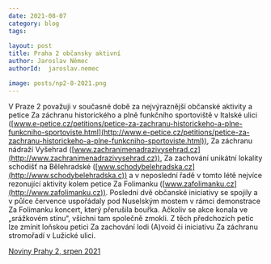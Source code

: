 ```yaml
---
date: 2021-08-07
category: blog
tags:
    
layout: post
title: Praha 2 občansky aktivní
author: Jaroslav Němec
authorId:  jaroslav.nemec

image: posts/np2-8-2021.png
---
```


V Praze 2 považuji v současné době za nejvýraznější občanské aktivity a petice Za záchranu historického a plně funkčního sportoviště v Italské ulici ([www.e-petice.cz/petitions/petice-za-zachranu-historickeho-a-plne-funkcniho-sportoviste.html](http://www.e-petice.cz/petitions/petice-za-zachranu-historickeho-a-plne-funkcniho-sportoviste.html)),  Za záchranu nádraží Vyšehrad ([www.zachranimenadrazivysehrad.cz](http://www.zachranimenadrazivysehrad.cz)), Za zachování unikátní lokality schodišť na Bělehradské ([www.schodybelehradska.cz](http://www.schodybelehradska.c)) a v neposlední řadě v tomto létě nejvíce rezonující aktivity kolem petice Za Folimanku  ([www.zafolimanku.cz](http://www.zafolimanku.cz)). Poslední dvě občanské iniciativy se spojily a v půlce července uspořádaly pod Nuselským mostem v rámci demonstrace Za Folimanku koncert, který přerušila bouřka. Ačkoliv se akce konala ve „srážkovém stínu“, všichni tam společně zmokli. Z těch předchozích petic lze zmínit loňskou petici Za zachování lodi (A)void či iniciativu Za záchranu stromořadí v Lužické ulici.

[Noviny Prahy 2, srpen 2021](https://praha2.cz/file/9Ww1/07-2021-PRAHA-NOVINY-WEB.pdf)
